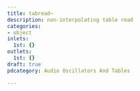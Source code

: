 ```yaml
---
title: tabread~
description: non-interpolating table read
categories:
- object
inlets:
  1st: {}
outlets:
  1st: {}
draft: true
pdcategory: Audio Oscillators And Tables

---
```


